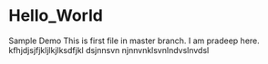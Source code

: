 # Hello_World
Sample Demo
This is first file in master branch.
I am pradeep here.
kfhjdjsjfjkljlkjlksdfjkl
dsjnnsvn
njnnvnklsvnlndvslnvdsl
